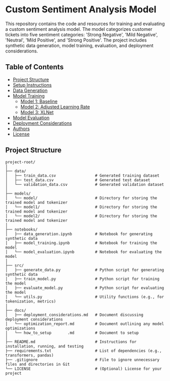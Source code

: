 # Custom Sentiment Analysis Model

This repository contains the code and resources for training and evaluating a custom sentiment analysis model. The model categorizes customer tickets into five sentiment categories: 'Strong Negative', 'Mild Negative', 'Neutral', 'Mild Positive', and 'Strong Positive'. The project includes synthetic data generation, model training, evaluation, and deployment considerations.

## Table of Contents

- [Project Structure](#project-structure)
- [Setup Instructions](#setup-instructions)
- [Data Generation](#data-generation)
- [Model Training](#model-training)
  - [Model 1: Baseline](#model-1-baseline)
  - [Model 2: Adjusted Learning Rate](#model-2-adjusted-learning-rate)
  - [Model 3: XLNet](#model-3-xlnet)
- [Model Evaluation](#model-evaluation)
- [Deployment Considerations](#deployment-considerations)
- [Authors](#authors)
- [License](#license)

## Project Structure

```plaintext
project-root/
│
├── data/
│   ├── train_data.csv                 # Generated training dataset
│   ├── test_data.csv                  # Generated test dataset
│   └── validation_data.csv            # Generated validation dataset
│
├── models/
│   └── model/                         # Directory for storing the trained model and tokenizer
│   └── model1/                        # Directory for storing the trained model and tokenizer
│   └── model2/                        # Directory for storing the trained model and tokenizer
│
├── notebooks/
│   ├── data_generation.ipynb          # Notebook for generating synthetic data
│   ├── model_training.ipynb           # Notebook for training the model
│   └── model_evaluation.ipynb         # Notebook for evaluating the model
│
├── src/
│   ├── generate_data.py               # Python script for generating synthetic data
│   ├── train_model.py                 # Python script for training the model
│   ├── evaluate_model.py              # Python script for evaluating the model
│   └── utils.py                       # Utility functions (e.g., for tokenization, metrics)
│
├── docs/
│   ├── deployment_considerations.md   # Document discussing deployment considerations
│   └── optimization_report.md         # Document outlining any model optimizations
│   └── how_to_setup       .md         # Document to setup
│
├── README.md                          # Instructions for installation, running, and testing
├── requirements.txt                   # List of dependencies (e.g., transformers, pandas)
├── .gitignore                         # File to ignore unnecessary files and directories in Git
└── LICENSE                            # (Optional) License for your project
